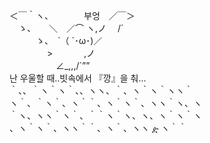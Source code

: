 ＜￣｀ヽ、　　　　부엉　／￣＞<br>
　ゝ、　　＼　／⌒ ヽ,ノ 　/´<br>
　　　ゝ、　`（ ´･ω･)／<br>
　　 　　>　 　 　,ノ 　<br>
　　　　　 ∠\_,,,/´””<br>
난 우울할 때..빗속에서 『깡』을 춰...<br>
｀、、｀ヽ｀ヽ｀、、ヽヽ、｀、ヽ｀ヽ｀ヽヽ｀<br>
ヽ｀、｀ヽ｀、ヽ｀｀、ヽ｀ヽ｀、ヽヽ｀ヽ、ヽ<br>
｀ヽ、ヽヽ｀ヽ｀、｀｀ヽ｀ヽ、ヽ、ヽ｀ヽ｀ヽ<br>
、ヽ｀ヽ｀、ヽヽ｀｀、ヽ｀、ヽヽ ዽ ヽ｀｀<br>
